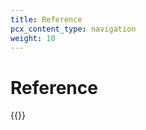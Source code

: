 ```yaml
---
title: Reference
pcx_content_type: navigation
weight: 10
---
```


# Reference

{{<directory-listing>}}